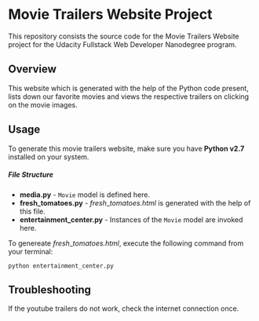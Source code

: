 # Movie Trailers Website Project

This repository consists the source code for the Movie Trailers Website project
for the Udacity Fullstack Web Developer Nanodegree program.

## Overview

This website which is generated with the help of the Python code present,
lists down our favorite movies and views the respective trailers
on clicking on the movie images.

## Usage

To generate this movie trailers website, make sure you have **Python v2.7** installed on your system.  

##### File Structure

- **media.py** - `Movie` model is defined here.
- **fresh_tomatoes.py** - _fresh_\__tomatoes.html_ is generated with the help of this file.
- **entertainment_center.py** - Instances of the `Movie`
 model are invoked here.

To genereate _fresh_\__tomatoes.html_, execute the following command from your terminal:

```
python entertainment_center.py
```

## Troubleshooting

If the youtube trailers do not work, check the internet connection once.
